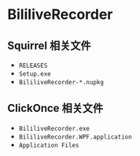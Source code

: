 # BililiveRecorder

## Squirrel 相关文件

- `RELEASES`
- `Setup.exe`
- `BililiveRecorder-*.nupkg`

## ClickOnce 相关文件

- `BililiveRecorder.exe`
- `BililiveRecorder.WPF.application`
- `Application Files`
